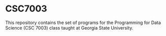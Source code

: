 # CSC7003
This repository contains the set of programs for the Programming for Data Science (CSC 7003) class taught at Georgia State University.

